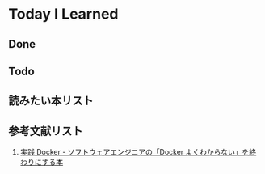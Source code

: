 # Today I Learned

## Done

## Todo

## 読みたい本リスト

## 参考文献リスト
1. [実践 Docker - ソフトウェアエンジニアの「Docker よくわからない」を終わりにする本](https://zenn.dev/suzuki_hoge/books/2022-03-docker-practice-8ae36c33424b59)